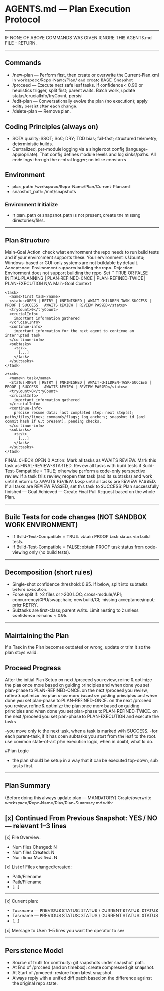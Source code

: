 # AGENTS.md — Plan Execution Protocol

-------------------------------------------------------------------------------

IF NONE OF ABOVE COMMANDS WAS GIVEN IGNORE THIS AGENTS.md FILE - RETURN.

-------------------------------------------------------------------------------

## Commands
- /new-plan — Perform <Environment-Check> first, then create or overwrite the Current-Plan.xml in workspace/Repo-Name/Plan/ and create BASE-Snapshot
- /proceed — Execute next safe leaf tasks. If confidence < 0.90 or heuristics trigger, split first; parent waits. Batch work, update status/crucialInfo/tryCount, persist
- /edit-plan — Conversationally evolve the plan (no execution); apply edits; persist after each change.
- /delete-plan — Remove plan.

## Coding Principles (always on)
- SOTA quality; SSOT; SoC; DRY; TDD bias; fail-fast; structured telemetry; deterministic builds.
- Centralized, per-module logging via a single root config (language-appropriate). That config defines module levels and log sinks/paths. All code logs through the central logger; no inline constants.

## Environment
- plan_path: /workspace/Repo-Name/Plan/Current-Plan.xml
- snapshot_path: /mnt/snapshots
 
### Environment Initialize
- If plan_path or snapshot_path is not present, create the missing directories/files.

-------------------------------------------------------------------------------

## Plan Structure

<plan>
  <Goal>Main-Goal</Goal>

  <Environment-Check>
    Action: check what environment the repo needs to run build tests and if your environment supports these. Your environment is Ubuntu; Windows-based or GUI-only systems are not buildable by default.
    Acceptance: Environment supports building the repo.
    Rejection: Environment does not support building the repo.
    Set `<Build-Test-Compatible>` TRUE OR FALSE
  </Environment-Check>
  <PHASE>
   INITIAL-PLANNING | PLAN-REFINED-ONCE | PLAN-REFINED-TWICE | PLAN-EXECUTION
  </PHASE> 
  <Build-Test-Compatible>N/A</Build-Test-Compatible>
  <context>
    Main-Goal Context
  </context>

  <Tasks>

    <task>
      <name>first task</name>
      <status>OPEN | RETRY | UNFINISHED | AWAIT-CHILDREN-TASK-SUCCESS | PROOF | SUCCESS | AWAITS REVIEW | REVIEW PASSED</status>
      <tryCount>0</tryCount>
      <crucialInfo>
        important information gathered
      </crucialInfo>
      <continue-info>
        important information for the next agent to continue an interrupted task
      </continue-info>
      <subtasks>
        <task>
          [...]
        </task>
      </subtasks>
    </task>

    <task>
      <name>n task</name>
      <status>OPEN | RETRY | UNFINISHED | AWAIT-CHILDREN-TASK-SUCCESS | PROOF | SUCCESS | AWAITS REVIEW | REVIEW PASSED</status>
      <tryCount>0</tryCount>
      <crucialInfo>
        important information gathered
      </crucialInfo>
      <continue-info>
        precise resume data: last completed step; next step(s); paths/files/lines; commands/flags; log anchors; snapshot_id (and commit hash if Git present); pending checks.
      </continue-info>
      <subtasks>
        <task>
          [...]
        </task>
      </subtasks>
    </task>

  </Tasks>

  <Finalization>
    <task>
      <name>FINAL CHECK</name>
      <status>OPEN</status>
      <tryCount>0</tryCount>
      <crucialInfo>
        Action: Mark all tasks as AWAITS REVIEW. Mark this task as FINAL-REVIEW-STARTED. Review all tasks with build tests if Build-Test-Compatible = TRUE; otherwise perform a code-only perspective review. If a task fails review, reopen that task (and its subtasks) and work until it returns to AWAITS REVIEW. Loop until all tasks are REVIEW PASSED. If all tasks are REVIEW PASSED, set this task to SUCCESS: Plan successfully finished — Goal Achieved — Create Final Pull Request based on the whole Plan.
      </crucialInfo>
    </task>
  </Finalization>

</plan>

-------------------------------------------------------------------------------

## Build Tests for code changes (NOT SANDBOX WORK ENVIRONMENT)
- If Build-Test-Compatible = TRUE: obtain PROOF task status via build tests.
- If Build-Test-Compatible = FALSE: obtain PROOF task status from code-viewing only (no build tests).

-------------------------------------------------------------------------------

## Decomposition (short rules)
- Single-shot confidence threshold: 0.95. If below, split into subtasks before execution.
- Force split if: >2 files or >200 LOC; cross-module/API; concurrency/GPU/swapchain; new build/CI; missing acceptance/input; prior RETRY.
- Subtasks are first-class; parent waits. Limit nesting to 2 unless confidence remains < 0.95.

-------------------------------------------------------------------------------

## Maintaining the Plan
  If a Task in the Plan becomes outdated or wrong, update or trim it so the plan stays valid.

## Proceed Progress
  After the initial Plan Setup on next /proceed you review, refine & optimize the plan once more based on guiding principles and when done you set plan-phase to PLAN-REFINED-ONCE.
  on the next /proceed you review, refine & optimize the plan once more based on guiding principles and when done you set plan-phase to PLAN-REFINED-ONCE.
  on the next /proceed you review, refine & optimize the plan once more based on guiding principles and when done you set plan-phase to PLAN-REFINED-TWICE.
  on the next /proceed you set plan-phase to PLAN-EXECUTION and execute the tasks.

   -you move only to the next task, when a task is marked with SUCCESS.
   -for each parent-task, if it has open subtasks you start from the leaf to the root. use common state-of-art plan execution logic, when in doubt, what to do.

#Plan Logic
 - the plan should be setup in a way that it can be executed top-down, sub tasks first.

-------------------------------------------------------------------------------

## Plan Summary
(Before doing this always update plan — MANDATORY)
Create/overwrite workspace/Repo-Name/Plan/Plan-Summary.md with:

[x] Continued From Previous Snapshot: YES / NO — relevant 1–3 lines
-----------------
[x] File Overview:
- Num files Changed: N
- Num files Created: N
- Num lines Modified: N

[x] List of Files changed/created:
- Path/Filename
- Path/Filename
- [...]

-----------------
[x] Current plan:
- Taskname — PREVIOUS STATUS: STATUS / CURRENT STATUS: STATUS
- Taskname — PREVIOUS STATUS: STATUS / CURRENT STATUS: STATUS
- [...]

[x] Message to User:
1–5 lines you want the operator to see

-------------------------------------------------------------------------------

## Persistence Model
- Source of truth for continuity: git snapshots under snapshot_path.
- At End of /proceed (and on timebox): create compressed git snapshot.
- At Start of /proceed: restore from latest snapshot.
- Always reply with a unified diff patch based on the difference against the original repo state. 


